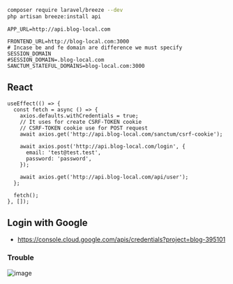 ```sh
composer require laravel/breeze --dev
php artisan breeze:install api 
```

```env
APP_URL=http://api.blog-local.com

FRONTEND_URL=http://blog-local.com:3000
# Incase be and fe domain are difference we must specify SESSION_DOMAIN
#SESSION_DOMAIN=.blog-local.com
SANCTUM_STATEFUL_DOMAINS=blog-local.com:3000
```

## React
```tsx
useEffect(() => {
  const fetch = async () => {
    axios.defaults.withCredentials = true;
    // It uses for create CSRF-TOKEN cookie
    // CSRF-TOKEN cookie use for POST request
    await axios.get('http://api.blog-local.com/sanctum/csrf-cookie');

    await axios.post('http://api.blog-local.com/login', {
      email: 'test@test.test',
      password: 'password',
    });

    await axios.get('http://api.blog-local.com/api/user');
  };

  fetch();
}, []);
```
## Login with Google
- https://console.cloud.google.com/apis/credentials?project=blog-395101

### Trouble
![image](https://github.com/pnlinh-it/blog-be/assets/11713395/f58e625a-fd7e-49a6-8687-8a3fb423d2ce)

